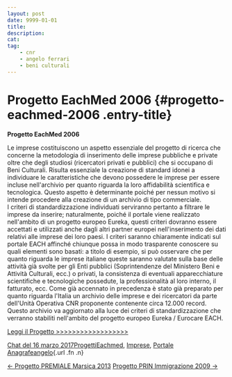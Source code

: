 ```yaml
---
layout: post
date: 9999-01-01
title:
description:
cat:
tag:
    - cnr
    - angelo ferrari
    - beni culturali
---
```

Progetto EachMed 2006 {#progetto-eachmed-2006 .entry-title}
=====================

**Progetto EachMed 2006**

Le imprese costituiscono un aspetto essenziale del progetto di ricerca che concerne la metodologia di inserimento delle imprese pubbliche e private oltre che degli studiosi (ricercatori privati e pubblici) che si occupano di Beni Culturali. Risulta essenziale la creazione di standard idonei a individuare le caratteristiche che devono possedere le imprese per essere incluse nell'archivio per quanto riguarda la loro affidabilità scientifica e tecnologica. Questo aspetto è determinante poiché per nessun motivo si intende procedere alla creazione di un archivio di tipo commerciale.\
 I criteri di standardizzazione individuati serviranno pertanto a filtrare le imprese da inserire; naturalmente, poiché il portale viene realizzato nell'ambito di un progetto europeo Eureka, questi criteri dovranno essere accettati e utilizzati anche dagli altri partner europei nell'inserimento dei dati relativi alle imprese dei loro paesi. I criteri saranno chiaramente indicati sul portale EACH affinché chiunque possa in modo trasparente conoscere su quali elementi sono basati: a titolo di esempio, si può osservare che per quanto riguarda le imprese italiane queste saranno valutate sulla base delle attività già svolte per gli Enti pubblici (Soprintendenze del Ministero Beni e Attività Culturali, ecc.) o privati, la consistenza di eventuali apparecchiature scientifiche e tecnologiche possedute, la professionalità al loro interno, il fatturato, ecc. Come già accennato in precedenza è stato già preparato per quanto riguarda l'Italia un archivio delle imprese e dei ricercatori da parte dell'Unità Operativa CNR proponente contenente  circa 12.000 record. Questo archivio va aggiornato alla luce dei criteri di standardizzazione che verranno stabiliti nell'ambito del progetto europeo Eureka / Eurocare EACH.

[Leggi il Progetto \>\>\>\>\>\>\>\>\>\>\>\>\>\>\>\>\>\>](wp-content/uploads/2017/03/Progetto-EachMed-2006.pdf)

[Chat del 16 marzo 2017](indexaa11.html?p=672 "Permalink a Progetto EachMed 2006")[Progetti](index0b40.html?cat=9)[Eachmed](indexcf6e.html?tag=eachmed), [Imprese](index514c.html?tag=imprese), [Portale Anagrafe](indexe42c.html?tag=portale-anagrafe)[angelo](indexcd64.html?author=1 "Vedi tutti gli articoli di angelo"){.url .fn .n}

[← Progetto PREMIALE Marsica 2013](index1cc0.html?p=668) [Progetto PRIN Immigrazione 2009 →](indexff9b.html?p=684)

